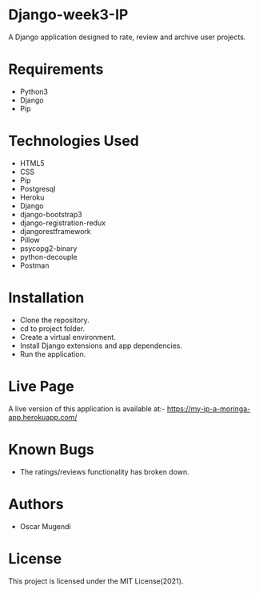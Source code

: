 # Django-week3-IP
A Django application designed to rate, review and archive user projects.

# Requirements
- Python3
- Django
- Pip

# Technologies Used
- HTML5
- CSS
- Pip
- Postgresql
- Heroku
- Django
- django-bootstrap3
- django-registration-redux
- djangorestframework
- Pillow
- psycopg2-binary
- python-decouple
- Postman

# Installation
- Clone the repository.
- cd to project folder.
- Create a virtual environment.
- Install Django extensions and app dependencies.
- Run the application.

# Live Page
A live version of this application is available at:- https://my-ip-a-moringa-app.herokuapp.com/

# Known Bugs
- The ratings/reviews functionality has broken down.

# Authors
- Oscar Mugendi

# License
This project is licensed under the MIT License(2021).
